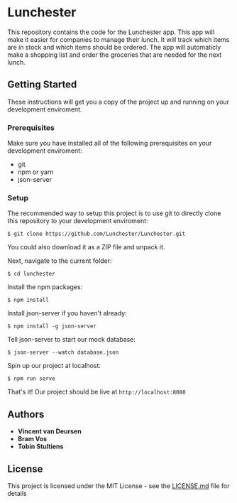 # Lunchester

This repository contains the code for the Lunchester app. This app will make it easier for companies to manage their lunch. It will track which items are in stock and which items should be ordered. The app will automaticly make a shopping list and order the groceries that are needed for the next lunch. 

## Getting Started
These instructions will get you a copy of the project up and running on your development enviroment.

### Prerequisites

Make sure you have installed all of the following prerequisites on your development enviroment:
- git
- npm or yarn
- json-server

### Setup

The recommended way to setup this project is to use git to directly clone this repository to your development enviroment:
```
$ git clone https://github.com/Lunchester/Lunchester.git
```
You could also download it as a ZIP file and unpack it.

Next, navigate to the current folder:
```
$ cd lunchester
```
Install the npm packages:
```
$ npm install
```
Install json-server if you haven't already:
```
$ npm install -g json-server
```
Tell json-server to start our mock database:
```
$ json-server --watch database.json
```
Spin up our project at localhost:
```
$ npm run serve
```
That's it! Our project should be live at `http://localhost:8080`

## Authors

- **Vincent van Deursen** 
- **Bram Vos** 
- **Tobin Stultiens** 

## License

This project is licensed under the MIT License - see the [LICENSE.md](LICENSE.md) file for details
